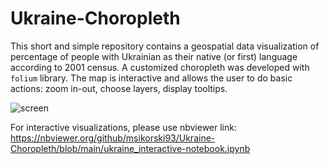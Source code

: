 # Ukraine-Choropleth
This short and simple repository contains a geospatial data visualization of percentage of people with Ukrainian as their native (or first) language according to 2001 census. A customized choropleth was developed with <code>folium</code> library. The map is interactive and allows the user to do basic actions: zoom in-out, choose layers, display tooltips.

![screen](https://user-images.githubusercontent.com/45270023/169711297-edc92085-1bee-43eb-b383-794a1d3965d9.jpg)

For interactive visualizations, please use nbviewer link:
https://nbviewer.org/github/msikorski93/Ukraine-Choropleth/blob/main/ukraine_interactive-notebook.ipynb
